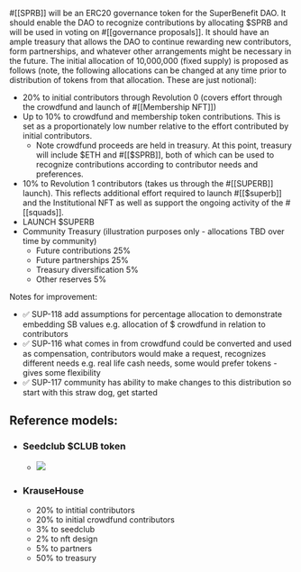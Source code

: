  #[[SPRB]] will be an ERC20 governance token for the SuperBenefit DAO. It should enable the DAO to recognize contributions by allocating $SPRB and will be used in voting on #[[governance proposals]]. It should have an ample treasury that allows the DAO to continue rewarding new contributors, form partnerships, and whatever other arrangements might be necessary in the future.
The initial allocation of 10,000,000 (fixed supply) is proposed as follows (note, the following allocations can be changed at any time prior to distribution of tokens from that allocation. These are just notional): 
- 20% to initial contributors through Revolution 0 (covers effort through the crowdfund and launch of #[[Membership NFT]])
- Up to 10% to crowdfund and membership token contributions. This is set as a proportionately low number relative to the effort contributed by initial contributors.
	- Note crowdfund proceeds are held in treasury. At this point, treasury will include $ETH and #[[$SPRB]], both of which can be used to recognize contributions according to contributor needs and preferences.
- 10% to Revolution 1 contributors (takes us through the #[[SUPERB]] launch). This reflects additional effort required to launch #[[$superb]] and the Institutional NFT as well as support the ongoing activity of the #[[squads]]. 
- LAUNCH $SUPERB
- Community Treasury (illustration purposes only - allocations TBD over time by community)
	- Future contributions 25% 
	- Future partnerships 25%
	- Treasury diversification 5% 
	- Other reserves 5%

Notes for improvement:
- ✅ SUP-118 add assumptions for percentage allocation to demonstrate embedding SB values e.g. allocation of $ crowdfund in relation to contributors
- ✅ SUP-116 what comes in from crowdfund could be converted and used as compensation, contributors would make a request, recognizes different needs e.g. real life cash needs, some would prefer tokens - gives some flexibility 
- ✅ SUP-117 community has ability to make changes to this distribution so start with this straw dog, get started 


## Reference models:
- ### Seedclub $CLUB token
	- ![](ed37cbb0-5d5a-412f-b32a-fde67140286c.png)
- ### KrauseHouse
	- 20% to intitial contributors
	- 20% to initial crowdfund contributors
	- 3% to seedclub
	- 2% to nft design
	- 5% to partners
	- 50% to treasury
